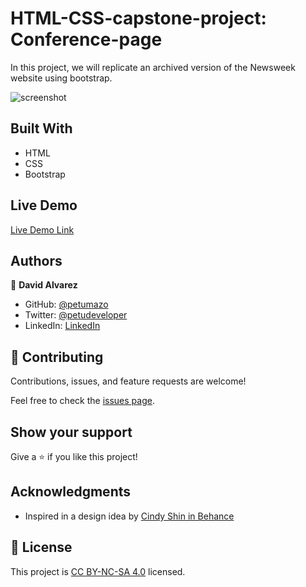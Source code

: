 # HTML-CSS-capstone-project: Conference-page

In this project, we will replicate an archived version of the Newsweek website using bootstrap.

![screenshot](imgs/screenshot.png)

## Built With

- HTML
- CSS
- Bootstrap

## Live Demo

[Live Demo Link](https://petumazo.github.io/Capstone-project-Conference-page/)


## Authors

👤 **David Alvarez**

- GitHub: [@petumazo](https://github.com/petumazo)
- Twitter: [@petudeveloper](https://twitter.com/petudeveloper)
- LinkedIn: [LinkedIn](https://www.linkedin.com/in/david-alvarez-mazzo-777712143/)

## 🤝 Contributing

Contributions, issues, and feature requests are welcome!

Feel free to check the [issues page](https://github.com/petumazo/Capstone-project-Conference-page/issues).

## Show your support

Give a ⭐️ if you like this project!

## Acknowledgments

- Inspired in a design idea by [Cindy Shin in Behance](https://www.behance.net/adagio07)

## 📝 License

This project is [CC BY-NC-SA 4.0](LICENSE.md) licensed.
